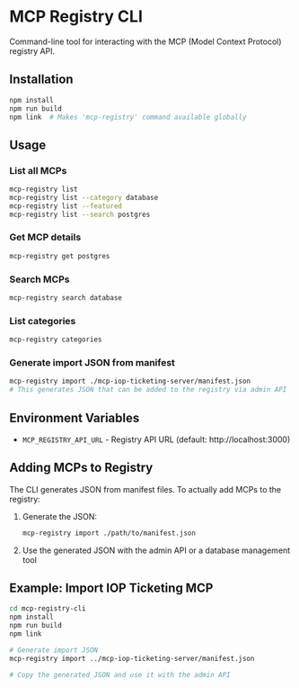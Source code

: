 # MCP Registry CLI

Command-line tool for interacting with the MCP (Model Context Protocol) registry API.

## Installation

```bash
npm install
npm run build
npm link  # Makes 'mcp-registry' command available globally
```

## Usage

### List all MCPs
```bash
mcp-registry list
mcp-registry list --category database
mcp-registry list --featured
mcp-registry list --search postgres
```

### Get MCP details
```bash
mcp-registry get postgres
```

### Search MCPs
```bash
mcp-registry search database
```

### List categories
```bash
mcp-registry categories
```

### Generate import JSON from manifest
```bash
mcp-registry import ./mcp-iop-ticketing-server/manifest.json
# This generates JSON that can be added to the registry via admin API
```

## Environment Variables

- `MCP_REGISTRY_API_URL` - Registry API URL (default: http://localhost:3000)

## Adding MCPs to Registry

The CLI generates JSON from manifest files. To actually add MCPs to the registry:

1. Generate the JSON:
   ```bash
   mcp-registry import ./path/to/manifest.json
   ```

2. Use the generated JSON with the admin API or a database management tool

## Example: Import IOP Ticketing MCP

```bash
cd mcp-registry-cli
npm install
npm run build
npm link

# Generate import JSON
mcp-registry import ../mcp-iop-ticketing-server/manifest.json

# Copy the generated JSON and use it with the admin API
```